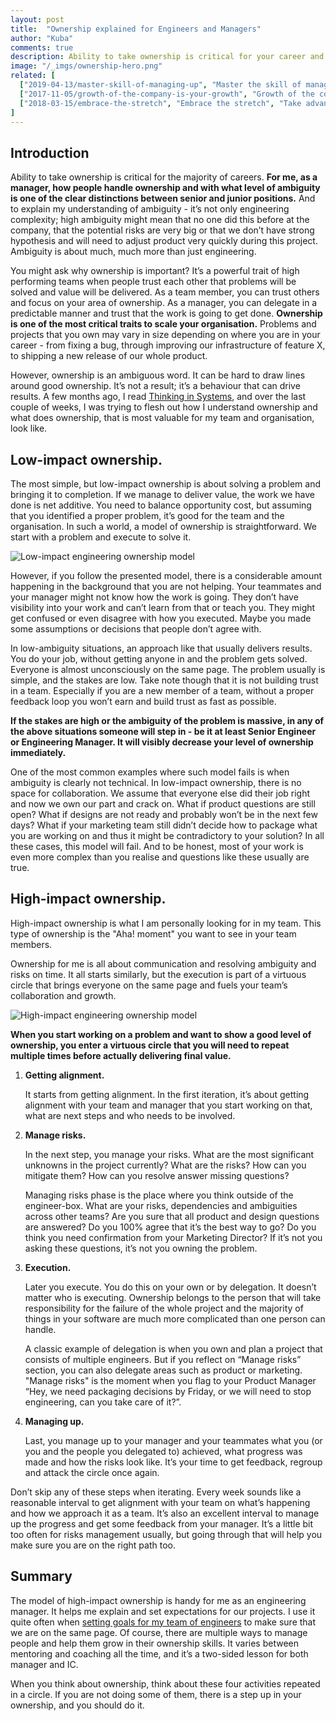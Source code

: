 ```yaml
---
layout: post
title:  "Ownership explained for Engineers and Managers"
author: "Kuba"
comments: true
description: Ability to take ownership is critical for your career and is a major step between junior and senior role. See how to look for high-impact ownership for engineers.
image: "/_imgs/ownership-hero.png"
related: [
  ["2019-04-13/master-skill-of-managing-up", "Master the skill of managing up", "Manging up is a key skill that you need to master. It will build trust with your manager and let you grow faster. Here is how to do it best."],
  ["2017-11-05/growth-of-the-company-is-your-growth", "Growth of the company is your growth", "It may be common among engineers to hear that the company is growing too fast. What does the growth of the company actually mean for an engineer in startup?"],
  ["2018-03-15/embrace-the-stretch", "Embrace the stretch", "Take advantage of opportunities, prioritize and do the most impactful work as it is the best way to iterate, learn and grow. Embrace the stretch."]
]
---
```

## Introduction
Ability to take ownership is critical for the majority of careers. **For me, as a manager, how people handle ownership and with what level of ambiguity is one of the clear distinctions between senior and junior positions.** And to explain my understanding of ambiguity - it’s not only engineering complexity; high ambiguity might mean that no one did this before at the company, that the potential risks are very big or that we don’t have strong hypothesis and will need to adjust product very quickly during this project. Ambiguity is about much, much more than just engineering.

You might ask why ownership is important? It’s a powerful trait of high performing teams when people trust each other that problems will be solved and value will be delivered. As a team member, you can trust others and focus on your area of ownership. As a manager, you can delegate in a predictable manner and trust that the work is going to get done. **Ownership is one of the most critical traits to scale your organisation.** Problems and projects that you own may vary in size depending on where you are in your career - from fixing a bug, through improving our infrastructure of feature X, to shipping a new release of our whole product.

However, ownership is an ambiguous word. It can be hard to draw lines around good ownership. It’s not a result; it’s a behaviour that can drive results. A few months ago, I read [Thinking in Systems](https://www.goodreads.com/book/show/3828902-thinking-in-systems), and over the last couple of weeks, I was trying to flesh out how I understand ownership and what does ownership, that is most valuable for my team and organisation, look like.

## Low-impact ownership.
The most simple, but low-impact ownership is about solving a problem and bringing it to completion. If we manage to deliver value, the work we have done is net additive. You need to balance opportunity cost, but assuming that you identified a proper problem, it’s good for the team and the organisation. In such a world, a model of ownership is straightforward. We start with a problem and execute to solve it.

<img src="{{ site.url }}/_imgs/low-impact-engineering-ownership.png" alt="Low-impact engineering ownership model" title="Low-impact engineering ownership model" style="max-height: 400px; margin: 0 auto"/>

However, if you follow the presented model, there is a considerable amount happening in the background that you are not helping. Your teammates and your manager might not know how the work is going. They don’t have visibility into your work and can’t learn from that or teach you. They might get confused or even disagree with how you executed. Maybe you made some assumptions or decisions that people don’t agree with.

In low-ambiguity situations, an approach like that usually delivers results. You do your job, without getting anyone in and the problem gets solved. Everyone is almost unconsciously on the same page. The problem usually is simple, and the stakes are low. Take note though that it is not building trust in a team. Especially if you are a new member of a team, without a proper feedback loop you won’t earn and build trust as fast as possible.

**If the stakes are high or the ambiguity of the problem is massive, in any of the above situations someone will step in - be it at least Senior Engineer or Engineering Manager. It will visibly decrease your level of ownership immediately.**

One of the most common examples where such model fails is when ambiguity is clearly not technical. In low-impact ownership, there is no space for collaboration. We assume that everyone else did their job right and now we own our part and crack on. What if product questions are still open? What if designs are not ready and probably won’t be in the next few days? What if your marketing team still didn’t decide how to package what you are working on and thus it might be contradictory to your solution? In all these cases, this model will fail. And to be honest, most of your work is even more complex than you realise and questions like these usually are true.

## High-impact ownership.
High-impact ownership is what I am personally looking for in my team. This type of ownership is the "Aha! moment" you want to see in your team members.

Ownership for me is all about communication and resolving ambiguity and risks on time. It all starts similarly, but the execution is part of a virtuous circle that brings everyone on the same page and fuels your team’s collaboration and growth.

<img src="{{ site.url }}/_imgs/high-impact-engineering-ownership.png" alt="High-impact engineering ownership model" title="High-impact engineering ownership model" style="max-height: 400px; margin: 0 auto" />

**When you start working on a problem and want to show a good level of ownership, you enter a virtuous circle that you will need to repeat multiple times before actually delivering final value.**

1. **Getting alignment.**

    It starts from getting alignment. In the first iteration, it’s about getting alignment with your team and manager that you start working on that, what are next steps and who needs to be involved.

2. **Manage risks.**

    In the next step, you manage your risks. What are the most significant unknowns in the project currently? What are the risks? How can you mitigate them? How can you resolve answer missing questions?

    Managing risks phase is the place where you think outside of the engineer-box. What are your risks, dependencies and ambiguities across other teams? Are you sure that all product and design questions are answered? Do you 100% agree that it’s the best way to go? Do you think you need confirmation from your Marketing Director? If it’s not you asking these questions, it’s not you owning the problem.

3. **Execution.**

    Later you execute. You do this on your own or by delegation. It doesn’t matter who is executing. Ownership belongs to the person that will take responsibility for the failure of the whole project and the majority of things in your software are much more complicated than one person can handle.

    A classic example of delegation is when you own and plan a project that consists of multiple engineers. But if you reflect on “Manage risks” section, you can also delegate areas such as product or marketing. "Manage risks" is the moment when you flag to your Product Manager “Hey, we need packaging decisions by Friday, or we will need to stop engineering, can you take care of it?”.

4. **Managing up.**

    Last, you manage up to your manager and your teammates what you (or you and the people you delegated to) achieved, what progress was made and how the risks look like. It’s your time to get feedback, regroup and attack the circle once again.

Don’t skip any of these steps when iterating. Every week sounds like a reasonable interval to get alignment with your team on what’s happening and how we approach it as a team. It’s also an excellent interval to manage up the progress and get some feedback from your manager. It’s a little bit too often for risks management usually, but going through that will help you make sure you are on the right path too.

## Summary
The model of high-impact ownership is handy for me as an engineering manager. It helps me explain and set expectations for our projects. I use it quite often when [setting goals for my team of engineers](https://engineering-manager.com/2018-04-12/how-to-set-goals-for-engineers) to make sure that we are on the same page. Of course, there are multiple ways to manage people and help them grow in their ownership skills. It varies between mentoring and coaching all the time, and it’s a two-sided lesson for both manager and IC.

When you think about ownership, think about these four activities repeated in a circle. If you are not doing some of them, there is a step up in your ownership, and you should do it.
